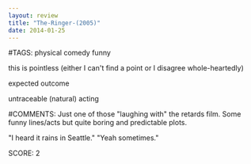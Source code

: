 ```yaml
---
layout: review
title: "The-Ringer-(2005)"
date: 2014-01-25
---
```


#TAGS:
physical comedy
funny

this is pointless (either I can't find a point or I disagree whole-heartedly)

expected outcome

untraceable (natural) acting

#COMMENTS:
Just one of those "laughing with" the retards film. Some funny lines/acts but quite boring and predictable plots.

"I heard it rains in Seattle."
"Yeah sometimes."





SCORE:
2
